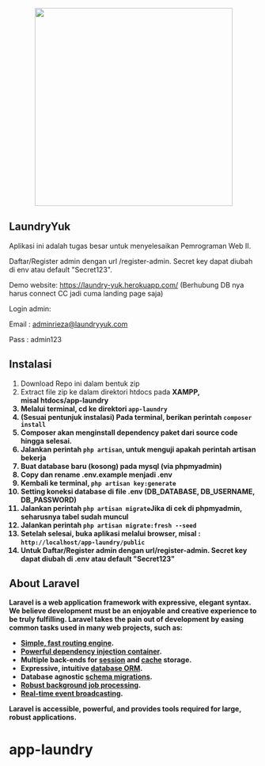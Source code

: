 <p align="center"><img src="https://laravel.com/img/logotype.min.svg" width="400"></p>

## LaundryYuk

Aplikasi ini adalah tugas besar untuk menyelesaikan Pemrograman Web II.

Daftar/Register admin dengan url /register-admin. Secret key dapat diubah di env atau default "Secret123".

Demo website: https://laundry-yuk.herokuapp.com/ (Berhubung DB nya harus connect CC jadi cuma landing page saja)

Login admin:

Email : adminrieza@laundryyuk.com

Pass : admin123

## Instalasi

1.  Download Repo ini dalam bentuk zip
2.  Extract file zip ke dalam direktori htdocs pada <b>XAMPP<b>,<br>misal htdocs/app-laundry
3.  Melalui terminal, cd ke direktori <code>app-laundry</code>
4.  (Sesuai pentunjuk instalasi) Pada terminal, berikan perintah <code>composer install</code>
5.  Composer akan menginstall dependency paket dari source code hingga selesai.
6.  Jalankan perintah <code>php artisan</code>, untuk menguji apakah perintah artisan bekerja
7.  Buat database baru (kosong) pada mysql (via phpmyadmin)
8.  Copy dan rename .env.example menjadi .env
9.  Kembali ke terminal, <code>php artisan key:generate</code>
10. Setting koneksi database di file .env <b>(DB_DATABASE, DB_USERNAME, DB_PASSWORD)<b>
11. Jalankan perintah <code>php artisan migrate</code>Jika di cek di phpmyadmin, seharusnya tabel sudah muncul
12. Jalankan perintah <code>php artisan migrate:fresh --seed</code>
13. Setelah selesai, buka aplikasi melalui browser, misal : <code>http://localhost/app-laundry/public</code>
14. Untuk Daftar/Register admin dengan url/register-admin. Secret key dapat diubah di .env atau default "Secret123"


## About Laravel

Laravel is a web application framework with expressive, elegant syntax. We believe development must be an enjoyable and creative experience to be truly fulfilling. Laravel takes the pain out of development by easing common tasks used in many web projects, such as:

-   [Simple, fast routing engine](https://laravel.com/docs/routing).
-   [Powerful dependency injection container](https://laravel.com/docs/container).
-   Multiple back-ends for [session](https://laravel.com/docs/session) and [cache](https://laravel.com/docs/cache) storage.
-   Expressive, intuitive [database ORM](https://laravel.com/docs/eloquent).
-   Database agnostic [schema migrations](https://laravel.com/docs/migrations).
-   [Robust background job processing](https://laravel.com/docs/queues).
-   [Real-time event broadcasting](https://laravel.com/docs/broadcasting).

Laravel is accessible, powerful, and provides tools required for large, robust applications.
# app-laundry
